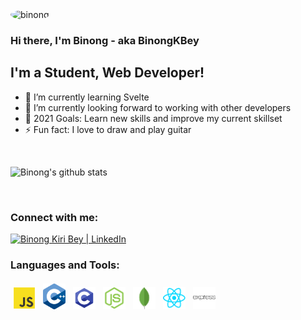 <!-- ### Hi there, I'm Binong - aka BinongKBey -->

<img src="https://avatars.githubusercontent.com/u/58566077?v=4" alt="binong" height="200px" style="border-radius: 50%"/>

### Hi there, I'm Binong - aka BinongKBey

## I'm a Student, Web Developer!

<!-- - 🔭 I am current -->

- 🌱 I’m currently learning Svelte
- 👯 I’m currently looking forward to working with other developers
- 🥅 2021 Goals: Learn new skills and improve my current skillset
- ⚡ Fun fact: I love to draw and play guitar

<br />

![Binong's github stats](https://github-readme-stats.vercel.app/api?username=binongkbey)

<br />

### Connect with me:

[<img alt="Binong Kiri Bey | LinkedIn" width="36px" src="https://cdn.jsdelivr.net/npm/simple-icons@v3/icons/linkedin.svg"/>](https://www.linkedin.com/in/binong-kiri-bey-a38723173/)
<br />

### Languages and Tools:

<div style="display: flex,flex-wrap:wrap">
<img alt="javascript" style="margin:4px" width="36px" src="https://raw.githubusercontent.com/BinongKBey/BinongKBey/master/icons/javascript.png" />

<img alt="c++" style="margin:4px" width="36px" src="https://raw.githubusercontent.com/BinongKBey/BinongKBey/master/icons/cpp-icon.png" />

<img alt="c" style="margin:4px" width="36px" src="https://raw.githubusercontent.com/BinongKBey/BinongKBey/master/icons/c.png" />
<img alt="node-js" style="margin:4px" width="36px" src="https://raw.githubusercontent.com/BinongKBey/BinongKBey/master/icons/nodejs.png" />

<img alt="mongodb" style="margin:4px" width="36px" src="https://raw.githubusercontent.com/BinongKBey/BinongKBey/master/icons/mongodb.png" />

<img alt="react" style="margin:4px" width="36px" src="https://raw.githubusercontent.com/BinongKBey/BinongKBey/master/icons/react-icon.png" />

<img alt="express" style="margin:4px" width="36px" src="https://raw.githubusercontent.com/BinongKBey/BinongKBey/master/icons/expressjs.png" />
</div>

<br />
<br />
